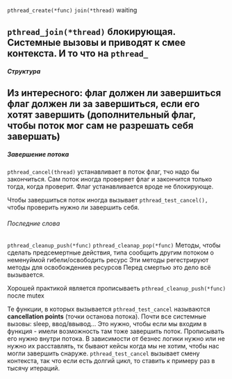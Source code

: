 `pthread_create(*func)` 
`join(*thread)` waiting

`pthread_join(*thread)`  блокирующая.
 Системные вызовы и приводят к смее контекста.
 И то что на `pthread_`
 ---
 ##### Структура
 Из интересного:
 флаг должен ли завершиться
 флаг должен ли за завершиться, если его хотят завершить (дополнительный флаг, чтобы поток мог сам не разрешать себя завершать)
---
##### Завершение потока
 `pthread_cancel(thread)` устанавливает в поток флаг, тчо надо бы закончиться.
 Сам поток иногда проверяет флаг и закончится только тогда, когда проверит.
 Флаг устанавливается вроде не блокирующе.

Чтобы завершиться поток иногда вызывает `pthread_test_cancel(),` чтобы проверить нужно ли завершить себя. 
###### Последние слова
`pthread_cleanup_push(*func)`
`pthread_cleanap_pop(*func)` 
Методы, чтобы сделать предсемертные действия, типа сообщить другим потоком о неменуймой гибели/освободить ресурс
Эти методы регестрируют методы для освобождениев ресурсов
Перед смертью это дело всё вызывается.

Хорошей практикой является прописываеть `pthread_cleanup_push(*func)` после mutex

Те функции, в которых вызывается `pthread_test_cancel` называются **cancellation points** (точки останова потока).  Почти все системные вызовы: sleep, ввод/ввывод... Это нужно, чтобы если мы входим в функция - имели возможность там тоже завершить поток. Прописывать его нужно внутри потока.
В зависимости от безнес логики нужно или не нужно их расставлять, тк бывают кейсы когда мы не хотим, чтобы нас могли завершить снаруже.
`pthread_test_cancel` вызывает смену контекста, так что если есть долгий цикл, то ставить к примеру раз в тысячу итераций.